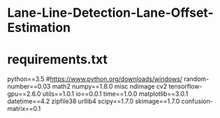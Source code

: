 # Lane-Line-Detection-Lane-Offset-Estimation

# requirements.txt 
python==3.5     #https://www.python.org/downloads/windows/
random-number==0.03
math2
numpy==1.8.0
misc
ndimage
cv2
tensorflow-gpu==2.6.0
utils==1.0.1
io==0.0.1
time==1.0.0
matplotlib==3.0.1
datetime==4.2
zipfile38
urllib4
scipy==1.7.0
skimage==1.7.0
confusion-matrix==0.1
